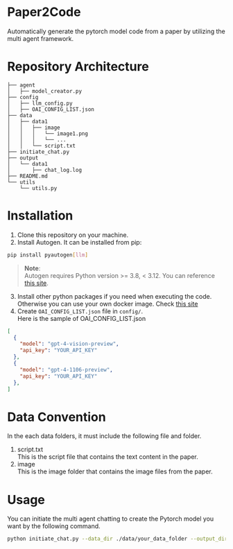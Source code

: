 # Paper2Code
Automatically generate the pytorch model code from a paper by utilizing the multi agent framework.
# Repository Architecture
```
├── agent
│   ├── model_creator.py
├── config
│   ├── llm_config.py
│   ├── OAI_CONFIG_LIST.json
├── data
│   ├── data1
│   │   ├── image
│   │   │   └── image1.png
│   │   │   └── ...
│   │   └── script.txt
├── initiate_chat.py
├── output
│   └── data1
│       ├── chat_log.log
├── README.md
└── utils
    └── utils.py
```

# Installation
1. Clone this repository on your machine.
2. Install Autogen. It can be installed from pip:
  ```sh
  pip install pyautogen[llm]
  ```
> **Note**:  
> Autogen requires Python version >= 3.8, < 3.12. You can reference [this site](https://github.com/microsoft/autogen?tab=readme-ov-file#installation).
3. Install other python packages if you need when executing the code.  
Otherwise you can use your own docker image. Check [this site](https://microsoft.github.io/autogen/docs/FAQ/#code-execution)
4. Create `OAI_CONFIG_LIST.json` file in `config/`.  
	Here is the sample of OAI_CONFIG_LIST.json
  ```json
  [
    {
      "model": "gpt-4-vision-preview",
      "api_key": "YOUR_API_KEY"
    },
    {
      "model": "gpt-4-1106-preview",
      "api_key": "YOUR_API_KEY"
    },
  ]
  ```

# Data Convention
In the each data folders, it must include the following file and folder.
1. script.txt  
  This is the script file that contains the text content in the paper.
2. image  
  This is the image folder that contains the image files from the paper.

# Usage
You can initiate the multi agent chatting to create the Pytorch model you want by the following command.
  ```sh
  python initiate_chat.py --data_dir ./data/your_data_folder --output_dir ./output
  ```

